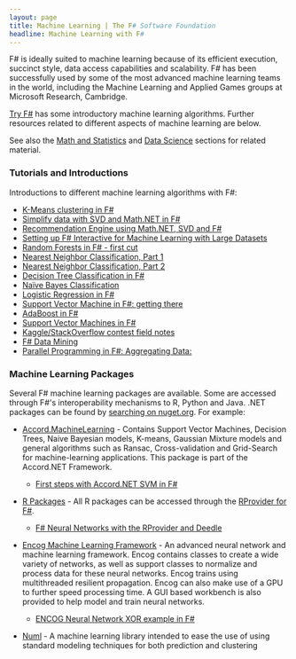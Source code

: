 ```yaml
---
layout: page
title: Machine Learning | The F# Software Foundation
headline: Machine Learning with F#
---
```


F# is ideally suited to machine learning because of its efficient execution, succinct style,
data access capabilities and scalability. F# has been successfully used by some of the most advanced machine learning teams in the world,
including the Machine Learning and Applied Games groups at Microsoft Research, Cambridge.

[Try F#](http://tryfsharp.org/learn) has some introductory machine learning algorithms.
Further resources related to different aspects of machine learning are below. 

See also the [Math and Statistics](/math) and [Data Science](/data-science) sections for related material.

### Tutorials and Introductions

Introductions to different machine learning algorithms with F#:

 * [K-Means clustering in F#](http://clear-lines.com/blog/post/K-Means-Clustering-in-FSharp.aspx)
 * [Simplify data with SVD and Math.NET in F#](http://clear-lines.com/blog/post/Simplify-data-with-SVD-and-MathNET-in-FSharp.aspx)
 * [Recommendation Engine using Math.NET, SVD and F#](http://www.clear-lines.com/blog/post/Recommendation-Engine-with-SVD-and-MathNET-in-FSharp.aspx)
 * [Setting up F# Interactive for Machine Learning with Large Datasets](http://richardminerich.com/2013/03/setting-up-fsharp-interactive-for-machine-learning-with-large-datasets/)
 * [Random Forests in F# - first cut](http://www.clear-lines.com/blog/post/Random-Forest-classification-in-F-first-cut.aspx)
 * [Nearest Neighbor Classification, Part 1](http://clear-lines.com/blog/post/Nearest-Neighbor-Classification-part-1.aspx)
 * [Nearest Neighbor Classification, Part 2](http://clear-lines.com/blog/post/Nearest-Neighbor-Classification-Part-2.aspx)
 * [Decision Tree Classification in F#](http://clear-lines.com/blog/post/Decision-Tree-classification.aspx)
 * [Naïve Bayes Classification](http://clear-lines.com/blog/post/Naive-Bayes-Classification.aspx)
 * [Logistic Regression in F#](http://clear-lines.com/blog/post/Logistic-Regression.aspx)
 * [Support Vector Machine in F#: getting there](http://clear-lines.com/blog/post/Support-Vector-Machine-in-FSharp.aspx)
 * [AdaBoost in F#](http://clear-lines.com/blog/post/AdaBoost-classifier-in-FSharp.aspx)
 * [Support Vector Machines in F#](http://fdatamining.blogspot.co.uk/2011/02/support-vector-machines-svms-in-f-using.html)
 * [Kaggle/StackOverflow contest field notes](http://clear-lines.com/blog/post/Kaggle-StackOverflow-field-notes-part-1.aspx)
 * [F# Data Mining](http://fdatamining.blogspot.com/2010/05/why-f-is-language-for-data-mining.html)
 * [Parallel Programming in F#: Aggregating Data:](http://tomasp.net/blog/fsharp-parallel-aggregate.aspx)

### Machine Learning Packages 

Several F# machine learning packages are available. Some are accessed through F#'s interoperability mechanisms to R, Python and Java. .NET packages can be found by [searching on nuget.org](http://nuget.org/packages?q=machine+learning). For example:


 * [Accord.MachineLearning](http://nuget.org/packages/Accord.MachineLearning/) - Contains Support Vector Machines, Decision Trees, Naive Bayesian models, K-means, Gaussian Mixture models and general algorithms such as Ransac, Cross-validation and Grid-Search for machine-learning applications. This package is part of the Accord.NET Framework.
   * [First steps with Accord.NET SVM in F#](http://www.clear-lines.com/blog/category/Machine-Learning.aspx)


 * [R Packages](http://bluemountaincapital.github.io/FSharpRProvider/) - All R packages can be accessed through the [RProvider for F#](http://bluemountaincapital.github.io/FSharpRProvider/).
   * [F# Neural Networks with the RProvider and Deedle](http://sergeytihon.wordpress.com/2013/11/18/f-neural-networks-with-rprovider-deedle/)


 * [Encog Machine Learning Framework](http://nuget.org/packages/encog-dotnet-core/) - An advanced neural network and machine learning framework. Encog 
   contains classes to create a wide variety of networks, as well as support classes to normalize and process data for these neural networks. Encog trains using multithreaded resilient propagation. Encog can also make use of a GPU to further speed processing time. A GUI based workbench is also provided to help model and train neural networks. 
   * [ENCOG Neural Network XOR example in F#](http://relentlessdevelopment.wordpress.com/2013/11/14/hello-neurons-encog-neural-network-xor-example-in-f/)

 * [Numl](http://nuget.org/packages/numl/) - A machine learning library intended to ease the use of using standard modeling techniques for both prediction and clustering



